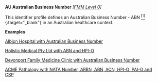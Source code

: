 **AU Australian Business Number**  *[[FMM Level 0](guidance.html)]*

This identifier profile defines an Australian Business Number - ABN [<sup>[1]</sup>](https://www.abr.business.gov.au/HelpAbnFormat.aspx){:target="_blank"} in an Australian healthcare context.

**Examples**

[Albion Hospital with Australian Business Number](Organization-example1.html)

[Holistic Medical Pty Ltd with ABN and HPI-O](Organization-example2.html)

[Devonport Family Medicine Clinic with Australian Business Number](Organization-example3.html)

[ACME Pathology with NATA Number, ARBN, ABN, ACN, HPI-O, PAI-O and CSP](Organization-f799e349-0385-4fbc-a2aa-b5b50af957ea.html)